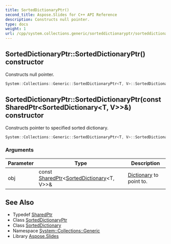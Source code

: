 ```yaml
---
title: SortedDictionaryPtr()
second_title: Aspose.Slides for C++ API Reference
description: Constructs null pointer.
type: docs
weight: 1
url: /cpp/system.collections.generic/sorteddictionaryptr/sorteddictionaryptr/
---
```

## SortedDictionaryPtr::SortedDictionaryPtr() constructor


Constructs null pointer.

```cpp
System::Collections::Generic::SortedDictionaryPtr<T, V>::SortedDictionaryPtr()
```

## SortedDictionaryPtr::SortedDictionaryPtr(const SharedPtr\<SortedDictionary\<T, V\>\>\&) constructor


Constructs pointer to specified sorted dictionary.

```cpp
System::Collections::Generic::SortedDictionaryPtr<T, V>::SortedDictionaryPtr(const SharedPtr<SortedDictionary<T, V>> &obj)
```


### Arguments

| Parameter | Type | Description |
| --- | --- | --- |
| obj | const [SharedPtr](../../../system/sharedptr/)\<[SortedDictionary](../../sorteddictionary/)\<T, V\>\>\& | [Dictionary](../../dictionary/) to point to. |

## See Also

* Typedef [SharedPtr](../../system/sharedptr/)
* Class [SortedDictionaryPtr](./)
* Class [SortedDictionary](../sorteddictionary/)
* Namespace [System::Collections::Generic](../)
* Library [Aspose.Slides](../../)